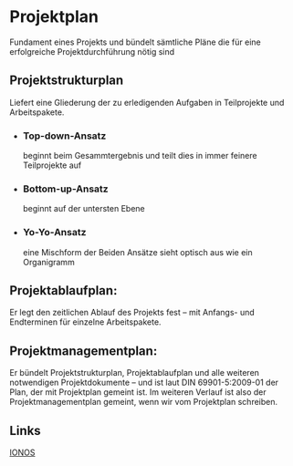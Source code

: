 # Projektplan
Fundament eines Projekts und bündelt sämtliche Pläne die für eine erfolgreiche Projektdurchführung nötig sind

## Projektstrukturplan
Liefert eine Gliederung der zu erledigenden Aufgaben in Teilprojekte und Arbeitspakete.

- ### Top-down-Ansatz
    beginnt beim Gesammtergebnis und teilt dies in immer feinere Teilprojekte auf
- ### Bottom-up-Ansatz
    beginnt auf der untersten Ebene 
- ### Yo-Yo-Ansatz
    eine Mischform der Beiden Ansätze
    sieht optisch aus wie ein Organigramm

## Projektablaufplan: 
Er legt den zeitlichen Ablauf des Projekts fest – mit Anfangs- und Endterminen für einzelne Arbeitspakete.

## Projektmanagementplan: 
Er bündelt Projektstrukturplan, Projektablaufplan und alle weiteren notwendigen Projektdokumente – und ist laut DIN 69901-5:2009-01 der Plan, der mit Projektplan gemeint ist. Im weiteren Verlauf ist also der Projektmanagementplan gemeint, wenn wir vom Projektplan schreiben.

## Links
[IONOS](https://www.ionos.de/startupguide/produktivitaet/projektplan/)